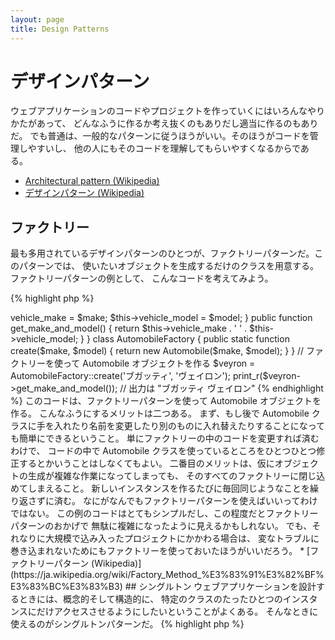 ```yaml
---
layout: page
title: Design Patterns
---
```


# デザインパターン

ウェブアプリケーションのコードやプロジェクトを作っていくにはいろんなやりかたがあって、
どんなふうに作るか考え抜くのもありだし適当に作るのもありだ。
でも普通は、一般的なパターンに従うほうがいい。そのほうがコードを管理しやすいし、
他の人にもそのコードを理解してもらいやすくなるからである。

* [Architectural pattern (Wikipedia)](https://en.wikipedia.org/wiki/Architectural_pattern)
* [デザインパターン (Wikipedia)](https://ja.wikipedia.org/wiki/%E3%83%87%E3%82%B6%E3%82%A4%E3%83%B3%E3%83%91%E3%82%BF%E3%83%BC%E3%83%B3_(%E3%82%BD%E3%83%95%E3%83%88%E3%82%A6%E3%82%A7%E3%82%A2))

## ファクトリー

最も多用されているデザインパターンのひとつが、ファクトリーパターンだ。このパターンでは、
使いたいオブジェクトを生成するだけのクラスを用意する。ファクトリーパターンの例として、
こんなコードを考えてみよう。

{% highlight php %}
<?php
class Automobile
{
    private $vehicle_make;
    private $vehicle_model;

    public function __construct($make, $model)
    {
        $this->vehicle_make = $make;
        $this->vehicle_model = $model;
    }

    public function get_make_and_model()
    {
        return $this->vehicle_make . ' ' . $this->vehicle_model;
    }
}

class AutomobileFactory
{
    public static function create($make, $model)
    {
        return new Automobile($make, $model);
    }
}

// ファクトリーを使って Automobile オブジェクトを作る
$veyron = AutomobileFactory::create('ブガッティ', 'ヴェイロン');

print_r($veyron->get_make_and_model()); // 出力は "ブガッティ ヴェイロン"
{% endhighlight %}

このコードは、ファクトリーパターンを使って Automobile オブジェクトを作る。
こんなふうにするメリットは二つある。
まず、もし後で Automobile クラスに手を入れたり名前を変更したり別のものに入れ替えたりすることになっても簡単にできるということ。
単にファクトリーの中のコードを変更すれば済むわけで、
コードの中で Automobile クラスを使っているところをひとつひとつ修正するとかいうことはしなくてもよい。
二番目のメリットは、仮にオブジェクトの生成が複雑な作業になってしまっても、
そのすべてのファクトリーに閉じ込めてしまえること。
新しいインスタンスを作るたびに毎回同じようなことを繰り返さずに済む。

なにがなんでもファクトリーパターンを使えばいいってわけではない。
この例のコードはとてもシンプルだし、この程度だとファクトリーパターンのおかげで
無駄に複雑になったように見えるかもしれない。
でも、それなりに大規模で込み入ったプロジェクトにかかわる場合は、
変なトラブルに巻き込まれないためにもファクトリーを使っておいたほうがいいだろう。

* [ファクトリーパターン (Wikipedia)](https://ja.wikipedia.org/wiki/Factory_Method_%E3%83%91%E3%82%BF%E3%83%BC%E3%83%B3)

## シングルトン

ウェブアプリケーションを設計するときには、概念的そして構造的に、
特定のクラスのたったひとつのインスタンスにだけアクセスさせるようにしたいということがよくある。
そんなときに使えるのがシングルトンパターンだ。

{% highlight php %}
<?php 
class Singleton
{
    static $instance;

    private function __construct()
    {
    }

    public static function getInstance()
    {
        if (!isset(self::$instance)) {
            self::$instance = new self();
        }

        return self::$instance;
    }
}

$instance1 = Singleton::getInstance();
$instance2 = Singleton::getInstance();

echo $instance1 === $instance2; // 出力は 1
{% endhighlight %}

このコードは、静的スコープの変数と`getInstance()`メソッドを使ってシングルトンパターンを実装している。
コンストラクタがprivate宣言されていることに注目。つまり、外部から`new`でインスタンスを作ることはできないってことだ。

シングルトンパターンが有用なのは、たとえばウェブアプリケーションのリクエスト全体で、
たったひとつのインスタンスだけしかないことを保証しないといけない場合だ。
Configurationクラスみたいなグローバルオブジェクトを使っていたり、
イベントキューみたいな共有リソースを使っていたりする場合に活用できる。

ただ、シングルトンを使うときには注意が必要だ。その性質上、シングルトンパターンを使うと
アプリケーションにグローバルな状態を導入することになってしまい、テストがしにくくなる。
シングルトンを使いたいという場面では、たいていの場合は依存性の注入が代わりに使える
(し、むしろそっちを使うべきだ)。依存性の注入を使えば、不要な結合を
アプリケーションの設計から取り除ける。というのも、共有リソースやグローバルリソースを使う
オブジェクトが具象クラスについて知らなくてもよくなるからだ。

* [シングルトンパターン (Wikipedia)](https://en.wikipedia.org/wiki/Singleton_pattern)

## フロントコントローラ

フロントコントローラパターンは、ウェブアプリケーションのエントリポイントをひとつだけ (例: index.php) にして
そこですべてのリクエストを処理するというパターンだ。このエントリポイントが、
依存情報を読み込んだりリクエストを処理したりレスポンスをブラウザに返したりといった責務を負う。
フロントコントローラを利用すると、コードのモジュール化が進めやすくなる。
また、すべてのリクエストに対して実行したいコード
(入力のチェックなど) をフックとして組み込みやすくなる。

* [フロントコントローラパターン (Wikipedia)](https://en.wikipedia.org/wiki/Front_Controller_pattern)

## Model-View-Controller

モデル=ビュー=コントローラ (MVC) パターン、そしてその関連パターンである HMVC や MVVM
を使うと、コードを論理的に分解してそれぞれ特定の役割を担わせることができる。
モデルはデータアクセス層を扱い、データを取得してそれをアプリケーションで使いやすい形式で返す。
コントローラはリクエストを扱い、モデルから受け取ったデータを処理してビューを読み込み、
それをレスポンスとして返す。
ビューはテンプレート (マークアップや xml など) を扱い、これをレスポンスとしてウェブブラウザに返す。

MVC は最も一般的なアーキテクチャパターンで、主要な [PHP フレームワーク](https://github.com/codeguy/php-the-right-way/wiki/Frameworks)
でも採用されている。

MVC やその関連パターンについてさらに知りたければ、これらを参考にしよう。

* [MVC](https://ja.wikipedia.org/wiki/Model_View_Controller)
* [HMVC](https://en.wikipedia.org/wiki/Hierarchical_model%E2%80%93view%E2%80%93controller)
* [MVVM](https://ja.wikipedia.org/wiki/Model_View_ViewModel)

